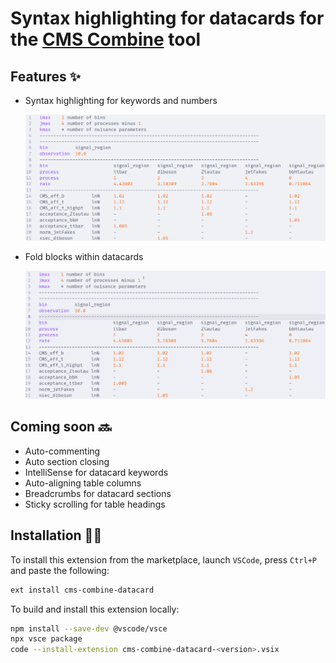 # Syntax highlighting for datacards for the [CMS Combine](https://cms-analysis.github.io/HiggsAnalysis-CombinedLimit/latest/) tool

## Features ✨

- Syntax highlighting for keywords and numbers

    ![1742490518036](images/datacard_highlight.png)

- Fold blocks within datacards

    ![1742490518036](images/datacard_fold.gif)

## Coming soon 🔜

- Auto-commenting
- Auto section closing
- IntelliSense for datacard keywords
- Auto-aligning table columns
- Breadcrumbs for datacard sections
- Sticky scrolling for table headings

## Installation 🧑‍💻️

To install this extension from the marketplace, launch `VSCode`, press `Ctrl+P` and paste the following:

```bash
ext install cms-combine-datacard
```

To build and install this extension locally:

```bash
npm install --save-dev @vscode/vsce
npx vsce package
code --install-extension cms-combine-datacard-<version>.vsix 
```
